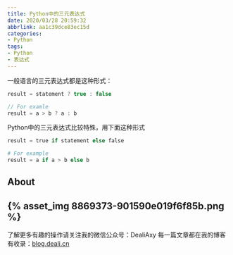 ```yaml
---
title: Python中的三元表达式
date: 2020/03/28 20:59:32
abbrlink: aa1c39dce83ec15d
categories:
- Python
tags:
- Python
- 表达式
---
```

一般语言的三元表达式都是这种形式：
```c
result = statement ? true : false

// For examle
result = a > b ? a : b
```

Python中的三元表达式比较特殊，用下面这种形式
```python
result = true if statement else false

# For example
result = a if a > b else b
```


## About
{% asset_img 8869373-901590e019f6f85b.png %}
---------------
了解更多有趣的操作请关注我的微信公众号：DealiAxy
每一篇文章都在我的博客有收录：[blog.deali.cn](http://blog.deali.cn)


